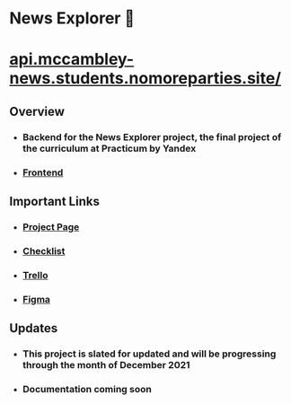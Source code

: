 # News Explorer 📰

# [api.mccambley-news.students.nomoreparties.site/](api.mccambley-news.students.nomoreparties.site/)

## Overview

- ### Backend for the News Explorer project, the final project of the curriculum at Practicum by Yandex

- ### [Frontend](https://github.com/McCambley/news-explorer-frontend)

## Important Links

- ### [Project Page](https://practicum.yandex.com/learn/web/courses/01d7371d-0a84-4d7d-97a3-84c9a2601943/sprints/4271/topics/4324609a-2c59-4537-b130-6c3d0ccf68ff/lessons/94561dfe-d108-41ec-896a-b5124fb563d0/)
- ### [Checklist](https://code.s3.yandex.net/web-developer/static/web-diploma-criteria-en/index.html#)
- ### [Trello](https://trello.com/b/xUrDxii4/final-project)
- ### [Figma](https://www.figma.com/file/z1bxDn7eBEDlsDhnZ9dtin/Your-Final-Project?node-id=0%3A1)

## Updates

- ### This project is slated for updated and will be progressing through the month of December 2021
- ### Documentation coming soon
